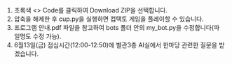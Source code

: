 1. 초록색 <> Code를 클릭하여 Download ZIP을 선택합니다.
2. 압축을 해제한 후 cup.py을 실행하면 컵택토 게임을 플레이할 수 있습니다.
3. 프로그램 안내.pdf 파일을 참고하여 bots 폴더 안의 my_bot.py을 수정합니다(파일명도 수정 가능).
4. 6월13일(금) 점심시간(12:00-12:50)에 별관3층 AI실에서 한마당 관련한 질문을 받겠습니다.
